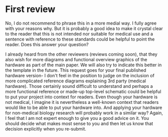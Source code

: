 # First review

No, I do not recommend to phrase this in a more medial way. I fully agree with your reasons why. But it is probably a good idea to make it crystal clear to the reader that this is not intended nor suitable for medical use and a sentence with reference to these standards could be helpful to point the reader. Does this answer your question?

I already heard from the other reviewers (reviews coming soon), that they also wish for more diagrams and functional overview graphics of the hardware as part of the main paper. We will also try to indicate this better in the template in the future. This request goes for your final published hardware version- I don't feel in the position to judge on the inclusion of more complicated reference diagrams explaining 3rd party (medical hardware). Those certainly sound difficult to understand and perhaps a more functional reference or made-up top-level schematic could be helpful to put your project into context for readers. Even though your hardware is not medical, I imagine it is nevertheless a well-known context that readers would like to be able to put your hardware into. And applying your hardware for non-medical biology research will probably work in a similar way? Again, I feel that I am not expert enough to give you a good advice on it. You should decide what makes most sense to you and then let us know that decision explicitly when you re-submit.
